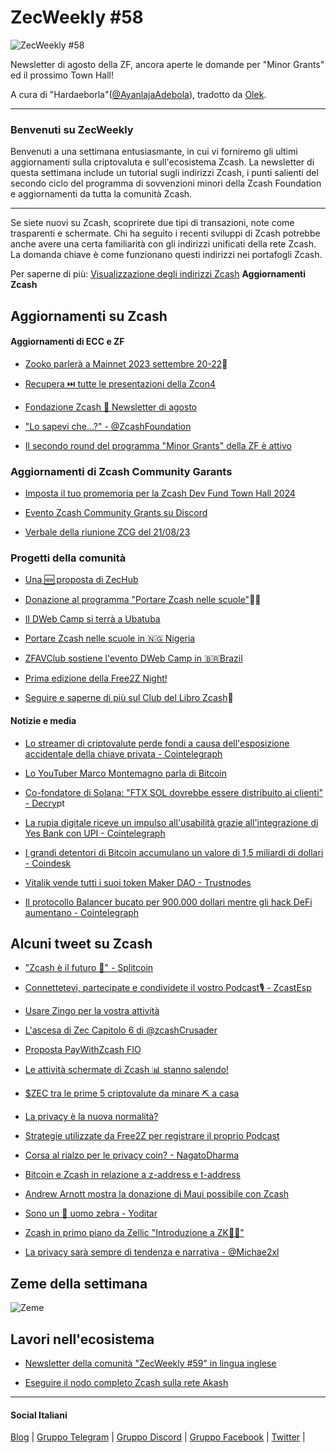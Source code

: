 # ZecWeekly #58

![ZecWeekly #58](https://substackcdn.com/image/fetch/f_auto,q_auto:good,fl_progressive:steep/https%3A%2F%2Fsubstack-post-media.s3.amazonaws.com%2Fpublic%2Fimages%2Feeb25734-1d1e-47f1-b3a2-a0419eff65be_1280x720.png)

Newsletter di agosto della ZF, ancora aperte le domande per "Minor Grants" ed il prossimo Town Hall!

A cura di "Hardaeborla"([@AyanlajaAdebola](https://twitter.com/AyanlajaAdebola)), tradotto da [Olek](https://twitter.com/an_Olek).

---

### Benvenuti su ZecWeekly
Benvenuti a una settimana entusiasmante, in cui vi forniremo gli ultimi aggiornamenti sulla criptovaluta e sull'ecosistema Zcash. La newsletter di questa settimana include un tutorial sugli indirizzi Zcash, i punti salienti del secondo ciclo del programma di sovvenzioni minori della Zcash Foundation e aggiornamenti da tutta la comunità Zcash.

---

Se siete nuovi su Zcash, scoprirete due tipi di transazioni, note come trasparenti e schermate. Chi ha seguito i recenti sviluppi di Zcash potrebbe anche avere una certa familiarità con gli indirizzi unificati della rete Zcash. La domanda chiave è come funzionano questi indirizzi nei portafogli Zcash.

Per saperne di più: [Visualizzazione degli indirizzi Zcash](https://wiki.zechub.xyz/visualizing-zcash-addresses)
**Aggiornamenti Zcash**


## Aggiornamenti su Zcash

#### Aggiornamenti di ECC e ZF

- [Zooko parlerà a Mainnet 2023 settembre 20-22](https://twitter.com/MessariCrypto/status/1696289078743060668?t=BoeIGgLj-1E5a0gG3EmSyg&s=19)🎤

- [Recupera ⏭️ tutte le presentazioni della Zcon4](https://twitter.com/ZcashFoundation/status/1697683679017910761?t=O1BOX3KBRlhMa5O-1UySCw&s=19)

- [Fondazione Zcash 📰 Newsletter di agosto](https://zfnd.org/zcash-foundation-august-2023-newsletter/)

- ["Lo sapevi che...?" - @ZcashFoundation](https://twitter.com/ZcashFoundation/status/1696220390081630649?t=kR1czvJRrTwyRow3VUZhGg&s=19)

- [Il secondo round del programma "Minor Grants" della ZF è attivo](https://twitter.com/ZcashFoundation/status/1697683688543182961?t=q99lgXcT5yTvodQwXnTYgA&s=19)

### **Aggiornamenti di Zcash Community Garants**

- [Imposta il tuo promemoria per la Zcash Dev Fund Town Hall 2024](https://twitter.com/zerodartz/status/1696520352665604280?t=GUqwlspErtJtqlpQbH_Rgw&s=19)

- [Evento Zcash Community Grants su Discord](https://twitter.com/ZcashCommGrants/status/1696965307376586818?t=wcyWJ76a1EBEM3NqX9WsaQ&s=19)

- [Verbale della riunione ZCG del 21/08/23](https://forum.zcashcommunity.com/t/zcash-community-grants-meeting-minutes-8-21-23/45505)

### **Progetti della comunità**

- [Una 🆕 proposta di ZecHub](https://twitter.com/dismad8/status/1696938238555074730?t=0Yb3-ZUaHnlXFIC5O459FQ&s=19)

- [Donazione al programma "Portare Zcash nelle scuole"](https://twitter.com/OGA4SKY/status/1697400463170122019?t=YZY9lJs0TELKwXsA4Bz83g&s=19)🙏🏽

- [Il DWeb Camp si terrà a Ubatuba](https://twitter.com/zcashbrazil/status/1697612560969695382?t=Fcq2nX6Ed2Q52YUgZx_72g&s=19)

- [Portare Zcash nelle scuole in 🇳🇬 Nigeria](https://twitter.com/OGA4SKY/status/1696970219296600519?t=CWr0KJify-LyleO59bQvzg&s=19)

- [ZFAVClub sostiene l'evento DWeb Camp in 🇧🇷Brazil](https://twitter.com/ZFAVClub/status/1697614302838919574?t=CTegZAaM3xLuszXeS78BpQ&s=19)

- [Prima edizione della Free2Z Night!](https://twitter.com/gordonesroo/status/1696578807254118624?t=wCEEiZAP7Kev63zJv4Kb7w&s=19)

- [Seguire e saperne di più sul Club del Libro Zcash](https://twitter.com/zcashesp/status/1697268356716359990?t=-bJB-XkhEf2Pi7RRemq38g&s=19)📖


 #### Notizie e media

- [Lo streamer di criptovalute perde fondi a causa dell'esposizione accidentale della chiave privata - Cointelegraph](https://cointelegraph.com/news/brazilian-crypto-streamer-loses-50k-by-exposing-private-key)

- [Lo YouTuber Marco Montemagno parla di Bitcoin](https://www.youtube.com/watch?v=QOxotW9zp_I)

- [Co-fondatore di Solana: "FTX SOL dovrebbe essere distribuito ai clienti" - Decry](https://decrypt.co/154663/solana-cofounder-says-ftx-sol-should-distributed-customers)pt

- [La rupia digitale riceve un impulso all'usabilità grazie all'integrazione di Yes Bank con UPI - Cointelegraph](https://cointelegraph.com/news/digital-rupee-gets-big-usability-boost-through-yes-bank-integration-with-upi)

- [I grandi detentori di Bitcoin accumulano un valore di 1,5 miliardi di dollari - Coindesk](https://www.coindesk.com/markets/2023/09/01/large-bitcoin-holders-accumulate-15b-worth-of-btc-as-price-wavers)

- [Vitalik vende tutti i suoi token Maker DAO - Trustnodes](https://www.trustnodes.com/2023/09/03/vitalik-buterin-ditches-mkr)

- [Il protocollo Balancer bucato per 900.000 dollari mentre gli hack DeFi aumentano - Cointelegraph](https://cointelegraph.com/news/balancer-protocol-exploited-for-900k-as-defi-hacks-mount-finance-redefined)


## Alcuni tweet su Zcash

- ["Zcash è il futuro 🌅" - Splitcoin](https://twitter.com/splitcoincom/status/1696582966867312770?t=fPvCQCwlU8bDgfiJz8SeQg&s=19)

- [Connettetevi, partecipate e condividete il vostro Podcast🎙️ - ZcastEsp](https://twitter.com/ZcastEsp/status/1697256155272368545?t=Crhrt2iQgRZ54ZxI1mczjQ&s=19)

- [Usare Zingo per la vostra attività](https://twitter.com/ZingoLabs/status/1696211862470230294?t=Krkokr7jE2hsgDuf0rn0og&s=19)

- [L'ascesa di Zec Capitolo 6 di @zcashCrusader](https://twitter.com/ZcashCrusader/status/1696758204569735236?t=pCZ8EDpVvF_-_cEi7wb0ng&s=19)

- [Proposta PayWithZcash FIO](https://forum.zcashcommunity.com/t/usernames/45504)

- [Le attività schermate di Zcash 📊 stanno salendo!](https://twitter.com/zooko/status/1697306927813005653/photo/1)

- [$ZEC tra le prime 5 criptovalute da minare ⛏️ a casa](https://twitter.com/Cindy_Chando/status/1697849959968583840?t=UhAqpp31c6GNJg9gI9x0RQ&s=19)

- [La privacy è la nuova normalità?](https://twitter.com/techmindsmentor/status/1697838511922241631?t=tczFIS7hSR-iZtCF-YID9A&s=19)

- [Strategie utilizzate da Free2Z per registrare il proprio Podcast](https://twitter.com/zcashesp/status/1697781752125698088?t=zzsWn-8jdFMebCdBEEL40g&s=19)

- [Corsa al rialzo per le privacy coin? - NagatoDharma](https://twitter.com/NagatoDharma/status/1697609324003045867?t=0EOMchNKit9pOuCnueCKog&s=19)

- [Bitcoin e Zcash in relazione a z-address e t-address](https://twitter.com/ruzcash/status/1697830481381790120?t=lwf_XUkmsB3PuWapHXBXWQ&s=19)

- [Andrew Arnott mostra la donazione di Maui possibile con Zcash](https://twitter.com/aarnott/status/1697753434097938653?t=VlF4plbfsFoasDliSPvTIg&s=19)

- [Sono un 🦓 uomo zebra - Yoditar](https://twitter.com/yoditarX/status/1697739731595899157?t=ccumO9xFA8dMDFsqCBTEsg&s=19)

- [Zcash in primo piano da Zellic "Introduzione a ZK👩‍🏫"](https://twitter.com/zellic_io/status/1697710984486678707?t=yFMnvjm8_5fS_Q2Lbk9s0Q&s=19)

- [La privacy sarà sempre di tendenza e narrativa - @Michae2xl](https://twitter.com/michae2xl/status/1697699658355609978?t=rkWQVQWaQaUvjDwy1Nc4BQ&s=19)

## Zeme della settimana

![Zeme](https://substackcdn.com/image/fetch/f_auto,q_auto:good,fl_progressive:steep/https%3A%2F%2Fsubstack-post-media.s3.amazonaws.com%2Fpublic%2Fimages%2F8a1b46d0-9a5b-42e7-8fac-c016d1b4bd43_920x1280.webp)

## Lavori nell'ecosistema

- [Newsletter della comunità "ZecWeekly #59" in lingua inglese](https://app.dework.xyz/zechub-2424/board?taskId=10e66543-6af4-4a2b-b48b-5b3da8326f4b)

- [Eseguire il nodo completo Zcash sulla rete Akash](https://app.dework.xyz/zechub-2424/board?taskId=543cab70-627d-4222-a712-9fb8768abe9c)

---

#### Social Italiani

[Blog](https://zcashitalia.com/) | [Gruppo Telegram](https://t.me/zcashita) | [Gruppo Discord](https://discord.com/channels/978714252934258779/1091806217359347802) | [Gruppo Facebook](https://www.facebook.com/groups/zecitalia) | [Twitter](https://twitter.com/InsideZcash) |
